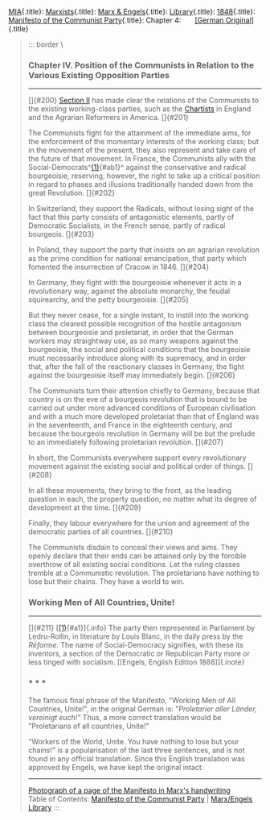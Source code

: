 [MIA](../../../../../index.htm){.title}:
[Marxists](../../../../index.htm){.title}: [Marx &
Engels](../../../index.htm){.title}: [Library](../../index.htm){.title}:
[1848](../index.htm){.title}: [Manifesto of the Communist
Party](index.htm){.title}: Chapter 4:       [\[German
Original\]](../../../../../deutsch/archiv/marx-engels/1848/manifest/4-stelkomm.htm){.title}

> ::: border
> \
>
> ### Chapter IV. Position of the Communists in Relation to the Various Existing Opposition Parties
>
> ------------------------------------------------------------------------
>
> []{#200} [Section II](ch02.htm) has made clear the relations of the
> Communists to the existing working-class parties, such as the
> [Chartists](../../../../../glossary/orgs/c/h.htm#chartists) in England
> and the Agrarian Reformers in America. []{#201}
>
> The Communists fight for the attainment of the immediate aims, for the
> enforcement of the momentary interests of the working class; but in
> the movement of the present, they also represent and take care of the
> future of that movement. In France, the Communists ally with the
> Social-Democrats^[(1)](#a1){#ab1}^ against the conservative and
> radical bourgeoisie, reserving, however, the right to take up a
> critical position in regard to phases and illusions traditionally
> handed down from the great Revolution. []{#202}
>
> In Switzerland, they support the Radicals, without losing sight of the
> fact that this party consists of antagonistic elements, partly of
> Democratic Socialists, in the French sense, partly of radical
> bourgeois. []{#203}
>
> In Poland, they support the party that insists on an agrarian
> revolution as the prime condition for national emancipation, that
> party which fomented the insurrection of Cracow in 1846. []{#204}
>
> In Germany, they fight with the bourgeoisie whenever it acts in a
> revolutionary way, against the absolute monarchy, the feudal
> squirearchy, and the petty bourgeoisie. []{#205}
>
> But they never cease, for a single instant, to instill into the
> working class the clearest possible recognition of the hostile
> antagonism between bourgeoisie and proletariat, in order that the
> German workers may straightway use, as so many weapons against the
> bourgeoisie, the social and political conditions that the bourgeoisie
> must necessarily introduce along with its supremacy, and in order
> that, after the fall of the reactionary classes in Germany, the fight
> against the bourgeoisie itself may immediately begin. []{#206}
>
> The Communists turn their attention chiefly to Germany, because that
> country is on the eve of a bourgeois revolution that is bound to be
> carried out under more advanced conditions of European civilisation
> and with a much more developed proletariat than that of England was in
> the seventeenth, and France in the eighteenth century, and because the
> bourgeois revolution in Germany will be but the prelude to an
> immediately following proletarian revolution. []{#207}
>
> In short, the Communists everywhere support every revolutionary
> movement against the existing social and political order of things.
> []{#208}
>
> In all these movements, they bring to the front, as the leading
> question in each, the property question, no matter what its degree of
> development at the time. []{#209}
>
> Finally, they labour everywhere for the union and agreement of the
> democratic parties of all countries. []{#210}
>
> The Communists disdain to conceal their views and aims. They openly
> declare that their ends can be attained only by the forcible overthrow
> of all existing social conditions. Let the ruling classes tremble at a
> Communistic revolution. The proletarians have nothing to lose but
> their chains. They have a world to win.
>
> ### Working Men of All Countries, Unite!
>
> ------------------------------------------------------------------------
>
> []{#211} [[(1)](#ab1){#a1}]{.info} The party then represented in
> Parliament by Ledru-Rollin, in literature by Louis Blanc, in the daily
> press by the *Réforme*. The name of Social-Democracy signifies, with
> these its inventors, a section of the Democratic or Republican Party
> more or less tinged with socialism. [\[Engels, English Edition
> 1888\]]{.inote}
>
> ### \* \* \*
>
> The famous final phrase of the Manifesto, "Working Men of All
> Countries, Unite!", in the original German is: "*Proletarier aller
> Länder, vereinigt euch!*" Thus, a more correct translation would be
> "Proletarians of all countries, Unite!"
>
> "Workers of the World, Unite. You have nothing to lose but your
> chains!" is a popularisation of the last three sentences, and is not
> found in any official translation. Since this English translation was
> approved by Engels, we have kept the original intact.
>
> ------------------------------------------------------------------------
>
> [Photograph of a page of the Manifesto in Marx's
> handwriting](page.jpg)\
> Table of Contents: [Manifesto of the Communist Party](index.htm) \|
> [Marx/Engels Library](../../../index.htm)
> :::
